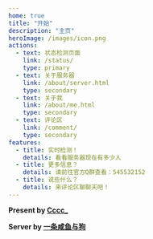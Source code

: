 ```yaml
---
home: true
title: "开始"
description: "主页"
heroImage: /images/icon.png
actions:
  - text: 状态检测页面
    link: /status/
    type: primary
  - text: 关于服务器
    link: /about/server.html
    type: secondary
  - text: 关于我
    link: /about/me.html
    type: secondary
  - text: 评论区
    link: /comment/
    type: secondary
features:
  - title: 实时检测！
    details: 看看服务器现在有多少人
  - title: 更多信息？
    details: 请前往官方Q群查看：545532152
  - title: 说些什么？
    details: 来评论区聊聊天吧！
---
```


**Present by [Cccc_](https://blog.iscccc.eu.org/)**

**Server by [一条咸鱼与狗](https://purefish.cn/)**
